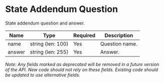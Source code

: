 # State Addendum Question

State addendum question and answer.

| Name | Type | Required | Description |
| - | - | - | - |
| name | string (len: 100) | Yes | Question name. |
| answer | string (len: 255) | Yes | Answer. |

*Note: Any fields marked as deprecated will be removed in a future version of the API. New code should not rely on these fields. Existing code should be updated to use alternative fields.*
